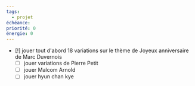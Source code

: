 ```yaml
---
tags:
  - projet
échéance: 
priorité: 0
énergie: 0
---
```

- [!] jouer tout d'abord 18 variations sur le thème de Joyeux anniversaire de Marc Duvernois
	- [ ] jouer variations de Pierre Petit
	- [ ] jouer Malcom Arnold
	- [ ] jouer hyun chan kye
